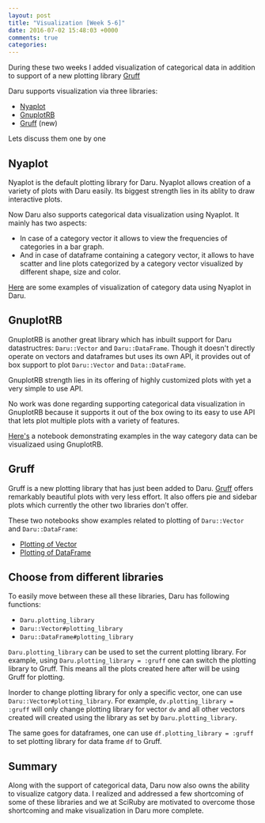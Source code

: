 ```yaml
---
layout: post
title: "Visualization [Week 5-6]"
date: 2016-07-02 15:48:03 +0000
comments: true
categories: 
---
```


During these two weeks I added visualization of categorical data in addition to support of a new plotting library [Gruff](https://github.com/topfunky/gruff)

Daru supports visualization via three libraries:

- [Nyaplot](https://github.com/SciRuby/nyaplot)
- [GnuplotRB](https://github.com/SciRuby/gnuplotrb/)
- [Gruff](https://github.com/topfunky/gruff) (new)

Lets discuss them one by one

## Nyaplot

Nyaplot is the default plotting library for Daru. Nyaplot allows creation of a variety of plots with Daru easily. Its biggest strength lies in its ablity to draw interactive plots.

Now Daru also supports categorical data visualization using Nyaplot. It mainly has two aspects:

- In case of a category vector it allows to view the frequencies of categories in a bar graph.
- And in case of dataframe containing a category vector, it allows to have scatter and line plots categorized by a category vector visualized by different shape, size and color.

[Here](http://nbviewer.jupyter.org/github/SciRuby/sciruby-notebooks/blob/master/Data%20Analysis/Plotting/Visualization.ipynb) are some examples of visualization of category data using Nyaplot in Daru.

## GnuplotRB

GnuplotRB is another great library which has inbuilt support for Daru datastructres: `Daru::Vector` and `Daru::DataFrame`. Though it doesn't directly operate on vectors and dataframes but uses its own API, it provides out of box support to plot `Daru::Vector` and `Data::DataFrame`.

GnuplotRB strength lies in its offering of highly customized plots with yet a very simple to use API.

No work was done regarding supporting categorical data visualization in GnuplotRB because it supports it out of the box owing to its easy to use API that lets plot multiple plots with a variety of features.

[Here's](http://nbviewer.jupyter.org/github/SciRuby/sciruby-notebooks/blob/master/Data%20Analysis/Plotting/Gnuplotrb.ipynb) a notebook demonstrating examples in the way category data can be visualizaed using GnuplotRB.

## Gruff

Gruff is a new plotting library that has just been added to Daru. [Gruff](https://github.com/topfunky/gruff) offers remarkably beautiful plots with very less effort. It also offers pie and sidebar plots which currently the other two libraries don't offer.

These two notebooks show examples related to plotting of `Daru::Vector` and `Daru::DataFrame`:

- [Plotting of Vector](http://nbviewer.jupyter.org/github/SciRuby/sciruby-notebooks/blob/master/Data%20Analysis/Plotting/Gruff%20Vector.ipynb)
- [Plotting of DataFrame](http://nbviewer.jupyter.org/github/SciRuby/sciruby-notebooks/blob/master/Data%20Analysis/Plotting/Gruff%20DataFrame.ipynb)

## Choose from different libraries

To easily move between these all these libraries, Daru has following functions:

- `Daru.plotting_library`
- `Daru::Vector#plotting_library`
- `Daru::DataFrame#plotting_library`

`Daru.plotting_library` can be used to set the current plotting library. For example, using `Daru.plotting_library = :gruff` one can switch the plotting library to Gruff. This means all the plots created here after will be using Gruff for plotting.

Inorder to change plotting library for only a specific vector, one can use `Daru::Vector#plotting_library`. For example, `dv.plotting_library = :gruff` will only change plotting library for vector `dv` and all other vectors created will created using the library as set by `Daru.plotting_library`.

The same goes for dataframes, one can use `df.plotting_library = :gruff` to set plotting library for data frame `df` to Gruff.

## Summary

Along with the support of categorical data, Daru now also owns the ability to visualize catgory data. I realized and addressed a few shortcoming of some of these libraries and we at SciRuby are motivated to overcome those shortcoming and make visualization in Daru more complete.